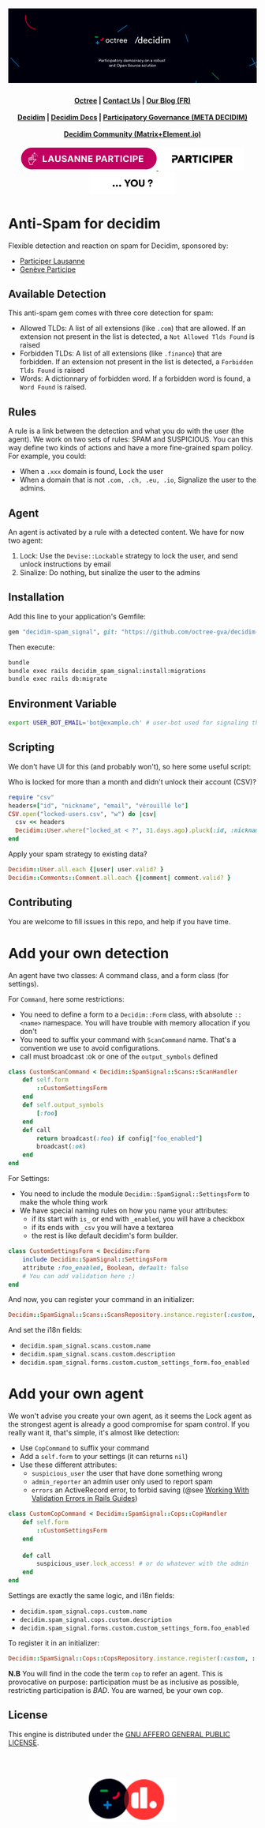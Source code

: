 <h1 align="center">
    <img
        src="https://github.com/octree-gva/meta/blob/main/decidim/static/header.png?raw=true"
        alt="Decidim - Octree Participatory democracy on a robust and open source solution" />
</h1>
<h4 align="center">
    <a href="https://www.octree.ch">Octree</a> |
    <a href="https://octree.ch/en/contact-us/">Contact Us</a> |
    <a href="https://blog.octree.ch">Our Blog (FR)</a><br/><br/>
    <a href="https://decidim.org">Decidim</a> |
    <a href="https://docs.decidim.org/en/">Decidim Docs</a> |
    <a href="https://meta.decidim.org">Participatory Governance (META DECIDIM)</a><br/><br/>
    <a href="https://matrix.to/#/+decidim:matrix.org">Decidim Community (Matrix+Element.io)</a>
</h4>
<p align="center">
    <a href="https://participer.lausanne.ch">
        <img
            src="https://github.com/octree-gva/meta/blob/main/decidim/static/participer_lausanne/chip.png?raw=true"
            alt="Lausanne Participe — Une plateforme de participation pour imaginer et réaliser ensemble" />
    </a>
    <a href="https://participer.ge.ch">
        <img
            src="https://github.com/octree-gva/meta/blob/main/decidim/static/participerge/chip.png?raw=true"
            alt="Participer Genève — The public platform for citizen participation in Geneva and it's region" />
    </a>
    <a href="https://opencollective.com/voca">
        <img
            src="https://github.com/octree-gva/meta/blob/main/decidim/static/opencollective_chip.png?raw=true"
            alt="Voca – Open-Source SaaS platform for Decidim" />
    </a>
</p>

# Anti-Spam for decidim

Flexible detection and reaction on spam for Decidim, sponsored by:

* [Participer Lausanne](https://participer.lausanne.ch)
* [Genève Participe](https://participer.ge.ch)

## Available Detection
This anti-spam gem comes with three core detection for spam: 

* Allowed TLDs: A list of all extensions (like `.com`) that are allowed. If an extension not present in the list is detected, a `Not Allowed Tlds Found` is raised
* Forbidden TLDs: A list of all extensions (like `.finance`) that are forbidden. If an extension not present in the list is detected, a `Forbidden Tlds Found` is raised
* Words: A dictionnary of forbidden word. If a forbidden word is found, a `Word Found` is raised.

## Rules
A rule is a link between the detection and what you do with the user (the agent).
We work on two sets of rules: SPAM and SUSPICIOUS. You can this way define two kinds of actions and have a more fine-grained spam policy.  For example, you could: 

* When a `.xxx` domain is found, Lock the user
* When a domain that is not `.com, .ch, .eu, .io`, Signalize the user to the admins.

## Agent
An agent is activated by a rule with a detected content. We have for now two agent: 

1. Lock: Use the `Devise::Lockable` strategy to lock the user, and send unlock instructions by email
2. Sinalize: Do nothing, but sinalize the user to the admins

## Installation

Add this line to your application's Gemfile:

```ruby
gem "decidim-spam_signal", git: "https://github.com/octree-gva/decidim-module-spam_signal"
```

Then execute:

```bash
bundle
bundle exec rails decidim_spam_signal:install:migrations
bundle exec rails db:migrate
```

## Environment Variable

```bash
export USER_BOT_EMAIL='bot@example.ch' # user-bot used for signaling the spammers
```
## Scripting
We don't have UI for this (and probably won't), so here some useful script: 

Who is locked for more than a month and didn't unlock their account (CSV)?
```ruby
require "csv"
headers=["id", "nickname", "email", "vérouillé le"]
CSV.open("locked-users.csv", "w") do |csv|
  csv << headers
  Decidim::User.where("locked_at < ?", 31.days.ago).pluck(:id, :nickname, :email, :locked_at).each {|usr| csv << usr }
end
```


Apply your spam strategy to existing data?
```ruby
Decidim::User.all.each {|user| user.valid? }
Decidim::Comments::Comment.all.each {|comment| comment.valid? }
```

## Contributing
You are welcome to fill issues in this repo, and help if you have time. 


# Add your own detection 
An agent have two classes: A command class, and a form class (for settings). 

For `Command`, here some restrictions:

* You need to define a form to a `Decidim::Form` class, with absolute `::<name>` namespace. You will have trouble with memory allocation if you don't
* You need to suffix your command with `ScanCommand` name. That's a convention we use to avoid configurations.
* call must broadcast :ok or one of the `output_symbols` defined 

```ruby
class CustomScanCommand < Decidim::SpamSignal::Scans::ScanHandler
    def self.form
        ::CustomSettingsForm
    end
    def self.output_symbols
        [:foo]
    end
    def call
        return broadcast(:foo) if config["foo_enabled"]
        broadcast(:ok)
    end
end
```


For Settings: 

* You need to include the module `Decidim::SpamSignal::SettingsForm` to make the whole thing work
* We have special naming rules on how you name your attributes:
    * if its start with `is_` or end with `_enabled`, you will have a checkbox
    * if its ends with `_csv` you will have a textarea
    * the rest is like default decidim's form builder.

```ruby
class CustomSettingsForm < Decidim::Form
    include Decidim::SpamSignal::SettingsForm
    attribute :foo_enabled, Boolean, default: false
    # You can add validation here ;)
end
```

And now, you can register your command in an initializer: 
```ruby
Decidim::SpamSignal::Scans::ScansRepository.instance.register(:custom, ::CustomScanCommand)
```

And set the i18n fields: 
* `decidim.spam_signal.scans.custom.name`
* `decidim.spam_signal.scans.custom.description`
* `decidim.spam_signal.forms.custom.custom_settings_form.foo_enabled`


# Add your own agent
We won't advise you create your own agent, as it seems the Lock agent as the strongest agent is already a good compromise for spam control. If you really want it, that's simple, it's almost like detection:

* Use `CopCommand` to suffix your command
* Add a `self.form` to your settings (it can returns `nil`)
* Use these different attributes: 
    * `suspicious_user` the user that have done something wrong
    * `admin_reporter` an admin user only used to report spam
    * `errors` an ActiveRecord error, to forbid saving (@see [Working With Validation Errors in Rails Guides](https://guides.rubyonrails.org/active_record_validations.html#working-with-validation-errors))

```ruby
class CustomCopCommand < Decidim::SpamSignal::Cops::CopHandler
    def self.form
        ::CustomSettingsForm
    end

    def call
        suspicious_user.lock_access! # or do whatever with the admin
    end
end
```

Settings are exactly the same logic, and i18n fields: 
* `decidim.spam_signal.cops.custom.name`
* `decidim.spam_signal.cops.custom.description`
* `decidim.spam_signal.forms.custom.custom_settings_form.foo_enabled`

To register it in an initializer:
```ruby
Decidim::SpamSignal::Cops::CopsRepository.instance.register(:custom, ::CustomCopCommand)
```


**N.B** You will find in the code the term `cop` to refer an agent. 
This is provocative on purpose: participation must be as inclusive as possible, restricting participation is _BAD_. You are warned, be your own cop.


## License

This engine is distributed under the [GNU AFFERO GENERAL PUBLIC LICENSE](LICENSE.md).

<br /><br />

<p align="center">
    <img src="https://raw.githubusercontent.com/octree-gva/meta/main/decidim/static/octree_and_decidim.png" height="90" alt="Decidim Installation by Octree" />
</p>
